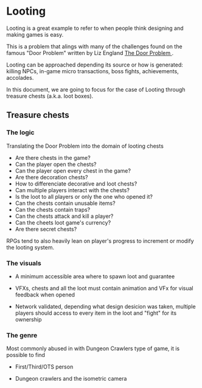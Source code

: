 # Looting

Looting is a great example to refer to when people think designing and making games is easy.

This is a problem that alings with many of the challenges found on the famous "Door Problem" written by Liz England 
[ The Door Problem ](https://lizengland.com/blog/2014/04/the-door-problem/).

Looting can be approached depending its source or how is generated: killing NPCs, in-game micro transactions, boss fights, achievements, accolades.

In this document, we are going to focus for the case of Looting through treasure chests (a.k.a. loot boxes).

## Treasure chests

### The logic

Translating the Door Problem into the domain of looting chests
 * Are there chests in the game?
 * Can the player open the chests?
 * Can the player open every chest in the game?
 * Are there decoration chests?
 * How to differenciate decorative and loot chests?
 * Can multiple players interact with the chests?
 * Is the loot to all players or only the one who opened it?
 * Can the chests contain unusable items?
 * Can the chests contain traps?
 * Can the chests attack and kill a player?
 * Can the cheets loot game's currency?
 * Are there secret chests?
 
RPGs tend to also heavily lean on player's progress to increment or modify the looting system.
 

### The visuals

 * A minimum accessible area where to spawn loot and guarantee 

 * VFXs, chests and all the loot must contain animation and VFx for visual feedback when opened
 
 * Network validated, depending what design desicion was taken, multiple players should access to every item in the loot and "fight" for its ownership
 

### The genre

Most commonly abused in with Dungeon Crawlers type of game, it is possible to find  

 * First/Third/OTS person
 
 * Dungeon crawlers and the isometric camera
 

 




